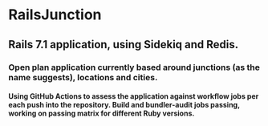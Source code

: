 # RailsJunction

## Rails 7.1 application, using Sidekiq and Redis.

### Open plan application currently based around junctions (as the name suggests), locations and cities.

#### Using GitHub Actions to assess the application against workflow jobs per each push into the repository. Build and bundler-audit jobs passing, working on passing matrix for different Ruby versions.